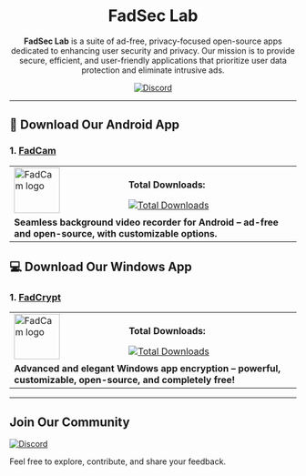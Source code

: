 <div align="center">

# FadSec Lab

**FadSec Lab** is a suite of ad-free, privacy-focused open-source apps dedicated to enhancing user security and privacy. Our mission is to provide secure, efficient, and user-friendly applications that prioritize user data protection and eliminate intrusive ads. 

[![Discord](https://img.shields.io/discord/1263384048194027520?label=Join%20Us%20on%20Discord&logo=discord)](https://discord.gg/kvAZvdkuuN )

<!-- <img alt="Discord" src="https://img.shields.io/discord/1263384048194027520?style=social&logo=discord&label=Join%20chat&color=red"> -->
</div>

---

## 📱 Download Our Android App

### 1. [FadCam](https://github.com/anonfaded/FadCam/) 

<table>
  <tr>
    <td style="text-align: left;">
      <a href="https://github.com/anonfaded/FadCam/" target="_blank">
        <img src="https://github.com/anonfaded/FadCam/assets/124708903/d6f99201-65c7-4c93-bf13-d4a0d65172ac" style="width: 80px; height: auto;" alt="FadCam logo">
      </a>
    </td>
    <td>
      <p><b>Total Downloads:</b></p>
      <a href="https://github.com/anonfaded/FadCam/releases/">
        <img src="https://img.shields.io/github/downloads/anonfaded/FadCam/total?label=Downloads%20Count&logo=github" alt="Total Downloads">
      </a>
    </td>
  </tr>
  <tr>
    <td colspan="2">
      <strong>Seamless background video recorder for Android – ad-free and open-source, with customizable options.</strong>
    </td>
  </tr>
</table>

## 💻 Download Our Windows App

### 1. [FadCrypt](https://github.com/anonfaded/FadCrypt/) 

<table>
  <tr>
    <td style="text-align: left;">
      <a href="https://github.com/anonfaded/FadCam/" target="_blank">
        <img src="https://github.com/user-attachments/assets/4816a7c8-9e71-4057-919e-5d2ffe08a950" style="width: 80px; height: auto;" alt="FadCam logo">
      </a>
    </td>
    <td>
      <p><b>Total Downloads:</b></p>
      <a href="https://github.com/anonfaded/FadCam/releases/">
        <img src="https://img.shields.io/github/downloads/anonfaded/FadCrypt/total?label=Downloads%20Count&logo=github" alt="Total Downloads">
      </a>
    </td>
  </tr>
  <tr>
    <td colspan="2">
      <strong>Advanced and elegant Windows app encryption – powerful, customizable, open-source, and completely free!</strong>
    </td>
  </tr>
</table>




---

## Join Our Community

[![Discord](https://img.shields.io/discord/1263384048194027520?label=Join%20Us%20on%20Discord&logo=discord)](https://discord.gg/kvAZvdkuuN )

Feel free to explore, contribute, and share your feedback.

